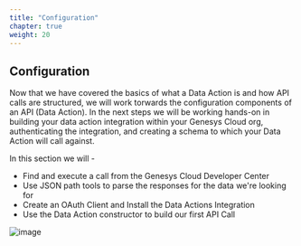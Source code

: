 ```yaml
---
title: "Configuration"
chapter: true
weight: 20
---
```


## Configuration


Now that we have covered the basics of what a Data Action is and how API calls are structured, we will work torwards the configuration components of an API (Data Action). In the next steps we will be working hands-on in building your data action integration within your Genesys Cloud org, authenticating the integration, and creating a schema to which your Data Action will call against. 

In this section we will -
  * Find and execute a call from the Genesys Cloud Developer Center
  * Use JSON path tools to parse the responses for the data we're looking for
  * Create an OAuth Client and Install the Data Actions Integration
  * Use the Data Action constructor to build our first API Call



![image](/images/KVP.jpg)